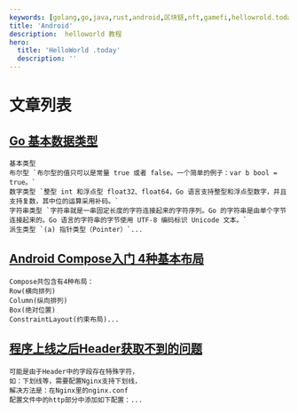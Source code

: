 ```yaml
---
keywords: [golang,go,java,rust,android,区块链,nft,gamefi,hellowrold.today,helloworld,面试,大厂] # 配置页面关键词，同时用于生成 <meta> 标签
title: 'Android'
description:  helloworld 教程
hero:
  title: 'HelloWorld .today'
  description: ''
---
```

# 文章列表
## [Go 基本数据类型](https://www.helloworld.today/android#基本数据类型)
```
基本类型
布尔型 `布尔型的值只可以是常量 true 或者 false。一个简单的例子：var b bool = true。`
数字类型 `整型 int 和浮点型 float32、float64，Go 语言支持整型和浮点型数字，并且支持复数，其中位的运算采用补码。`
字符串类型 `字符串就是一串固定长度的字符连接起来的字符序列。Go 的字符串是由单个字节连接起来的。Go 语言的字符串的字节使用 UTF-8 编码标识 Unicode 文本。`
派生类型 `(a) 指针类型（Pointer）`...
```
## [Android Compose入门 4种基本布局](https://www.helloworld.today/android#%E5%B8%83%E5%B1%80%E4%BB%8B%E7%BB%8D)
```
Compose共包含有4种布局：
Row(横向排列)
Column(纵向排列)
Box(绝对位置)
ConstraintLayout(约束布局)...
```
## [程序上线之后Header获取不到的问题](https://www.helloworld.today/go#%E7%A8%8B%E5%BA%8F%E4%B8%8A%E7%BA%BF%E4%B9%8B%E5%90%8EHeader%E8%8E%B7%E5%8F%96%E4%B8%8D%E5%88%B0%E7%9A%84%E9%97%AE%E9%A2%98)
```
可能是由于Header中的字段存在特殊字符，
如：下划线等，需要配置Nginx支持下划线，
解决方法是：在Nginx里的nginx.conf
配置文件中的http部分中添加如下配置：...
```

